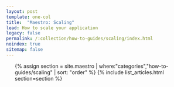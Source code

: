 ```yaml
---
layout: post
template: one-col
title:  "Maestro: Scaling"
lead: How to scale your application
legacy: false
permalink: /:collection/how-to-guides/scaling/index.html
noindex: true
sitemap: false
---
```


<div class="Toc Toc--howto">
    <ul>
    {% assign section = site.maestro | where:"categories","how-to-guides/scaling" | sort: "order" %}
    {% include list_articles.html section=section %}
    </ul>
</div><!--/.Toc-->
